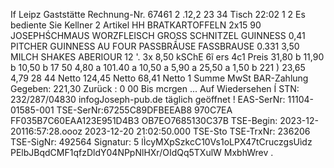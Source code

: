 If Leipz Gaststätte Rechnung-Nr. 67461 2 .12,2 23 34 Tisch 22:02 1 2 Es bediente Sie Kellner 2 Artikel HH BRATKARTOFFELN 2x15 90 JOSEPHŚCHMAUS WORZFLEISCH GROSS SCHNITZEL GUINNESS 0,41 PITCHER GUINNESS AU FOUR PASSBRẦUSE FASSBRAUSE 0.331 3,50 MILCH SHAKES ABERIOUR 12 '. 3x 8,50 kSChE 6ĩ ers 4c1 Preis 31,80 b 11,90 b 10,50 b 17 50 4,80 a 101.40 a 10,50 a 5,90 a 25,50 a 1,50 b 221 ) 23,65 4,79 28 44 Netto 124,45 Netto 68,41 Netto 1 Summe MwSt BAR-Zahlung Gegeben: 221,30 Zurück : 0 00 Bis mcrgen ... Auf Wiedersehen Í STN: 232/287/04830 infogJoseph-pub.de täglich geöffnet ! EAS-SerNr: 11104-01585-001 TSE-SerNr:67255C89DFBEEAB8 970C7EA FF035B7C60EAA123E951D4B3 OB7EO7685130C37B TSE-Begin: 2023-12-20116:57:28.oooz 2023-12-20 21:02:50.000 TSE-Sto TSE-TrxNr: 236206 TSE-SigNr: 492564 Signatur: 5 lÌcyMXpSzkcC10Vs1oLPX47tCruczgsUìdz PElbJBqdCMF1qfzDldY04NPpNlHXr/OIdQq5TXulW MxbhWrev .